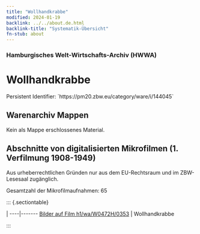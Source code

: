 ```yaml
---
title: "Wollhandkrabbe"
modified: 2024-01-19
backlink: ../../about.de.html
backlink-title: "Systematik-Übersicht"
fn-stub: about
---
```


### Hamburgisches Welt-Wirtschafts-Archiv (HWWA)

# Wollhandkrabbe

<div class="hint">Persistent Identifier: `https://pm20.zbw.eu/category/ware/i/144045`</div>







## Warenarchiv Mappen





Kein als Mappe erschlossenes Material.



<a id="filmsections" />

## Abschnitte von digitalisierten Mikrofilmen (1. Verfilmung 1908-1949)

<p>Aus urheberrechtlichen Gründen nur aus dem EU-Rechtsraum und im ZBW-Lesesaal zugänglich.</p>


<p>Gesamtzahl der Mikrofilmaufnahmen: 65</p>





::: {.sectiontable}

 | 
----|-------
<a class="btn" href="https://pm20.zbw.eu/film/h1/wa/W0472H/0353" rel="nofollow">Bilder auf Film h1/wa/W0472H/0353</a> | Wollhandkrabbe


:::
















